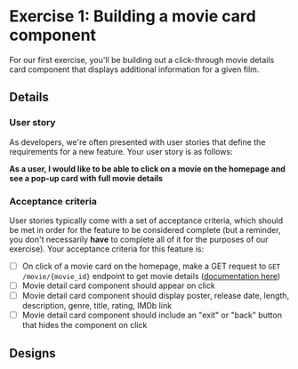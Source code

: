 # Exercise 1: Building a movie card component

For our first exercise, you'll be building out a click-through movie details card component that displays additional information for a given film.

## Details

### User story

As developers, we're often presented with user stories that define the requirements for a new feature. Your user story is as follows:

**As a user, I would like to be able to click on a movie on the homepage and see a pop-up card with full movie details**

### Acceptance criteria

User stories typically come with a set of acceptance criteria, which should be met in order for the feature to be considered complete (but a reminder, you don't necessarily **have** to complete all of it for the purposes of our exercise). Your acceptance criteria for this feature is: 

- [ ]  On click of a movie card on the homepage, make a GET request to `GET /movie/{movie_id}` endpoint to get movie details ([documentation here](https://developers.themoviedb.org/3/movies/get-movie-details))
- [ ]  Movie detail card component should appear on click
- [ ]  Movie detail card component should display poster, release date, length, description, genre, title, rating, IMDb link
- [ ]  Movie detail card component should include an "exit" or "back" button that hides the component on click

## Designs
